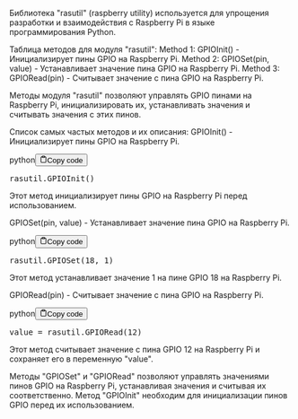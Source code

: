 <p>Библиотека "rasutil" (raspberry utility) используется для упрощения
разработки и взаимодействия с Raspberry Pi в языке программирования Python.</p>
<p>Таблица методов для модуля "rasutil":
Method 1: GPIOInit() - Инициализирует пины GPIO на Raspberry Pi.
Method 2: GPIOSet(pin, value) - Устанавливает значение пина GPIO на Raspberry Pi.
Method 3: GPIORead(pin) - Считывает значение с пина GPIO на Raspberry Pi.</p>
<p>Методы модуля "rasutil" позволяют управлять GPIO пинами на Raspberry Pi,
инициализировать их, устанавливать значения и считывать значения с этих пинов.</p>
<p>Список самых частых методов и их описания:
GPIOInit() - Инициализирует пины GPIO на Raspberry Pi.</p>
<div class="code-element"><div class="lang-line"><text>python</text><button class="copy-button" onclick="copyCode(this)"><svg stroke="currentColor" fill="none" stroke-width="2" viewBox="0 0 24 24" stroke-linecap="round" stroke-linejoin="round" class="h-4 w-4" height="1em" width="1em" xmlns="http://www.w3.org/2000/svg"><path d="M16 4h2a2 2 0 0 1 2 2v14a2 2 0 0 1-2 2H6a2 2 0 0 1-2-2V6a2 2 0 0 1 2-2h2"></path><rect x="8" y="2" width="8" height="4" rx="1" ry="1"></rect></svg><text>Copy code</text></button></div><div class="code"><div class="highlight"><pre><span></span><span class="n">rasutil</span><span class="o">.</span><span class="n">GPIOInit</span><span class="p">()</span>
</pre></div></div></div>
<p>Этот метод инициализирует пины GPIO на Raspberry Pi перед использованием.</p>
<p>GPIOSet(pin, value) - Устанавливает значение пина GPIO на Raspberry Pi.</p>
<div class="code-element"><div class="lang-line"><text>python</text><button class="copy-button" onclick="copyCode(this)"><svg stroke="currentColor" fill="none" stroke-width="2" viewBox="0 0 24 24" stroke-linecap="round" stroke-linejoin="round" class="h-4 w-4" height="1em" width="1em" xmlns="http://www.w3.org/2000/svg"><path d="M16 4h2a2 2 0 0 1 2 2v14a2 2 0 0 1-2 2H6a2 2 0 0 1-2-2V6a2 2 0 0 1 2-2h2"></path><rect x="8" y="2" width="8" height="4" rx="1" ry="1"></rect></svg><text>Copy code</text></button></div><div class="code"><div class="highlight"><pre><span></span><span class="n">rasutil</span><span class="o">.</span><span class="n">GPIOSet</span><span class="p">(</span><span class="mi">18</span><span class="p">,</span> <span class="mi">1</span><span class="p">)</span>
</pre></div></div></div>
<p>Этот метод устанавливает значение 1 на пине GPIO 18 на Raspberry Pi.</p>
<p>GPIORead(pin) - Считывает значение с пина GPIO на Raspberry Pi.</p>
<div class="code-element"><div class="lang-line"><text>python</text><button class="copy-button" onclick="copyCode(this)"><svg stroke="currentColor" fill="none" stroke-width="2" viewBox="0 0 24 24" stroke-linecap="round" stroke-linejoin="round" class="h-4 w-4" height="1em" width="1em" xmlns="http://www.w3.org/2000/svg"><path d="M16 4h2a2 2 0 0 1 2 2v14a2 2 0 0 1-2 2H6a2 2 0 0 1-2-2V6a2 2 0 0 1 2-2h2"></path><rect x="8" y="2" width="8" height="4" rx="1" ry="1"></rect></svg><text>Copy code</text></button></div><div class="code"><div class="highlight"><pre><span></span><span class="n">value</span> <span class="o">=</span> <span class="n">rasutil</span><span class="o">.</span><span class="n">GPIORead</span><span class="p">(</span><span class="mi">12</span><span class="p">)</span>
</pre></div></div></div>
<p>Этот метод считывает значение с пина GPIO 12 на Raspberry Pi и сохраняет его в переменную "value".</p>
<p>Методы "GPIOSet" и "GPIORead" позволяют управлять значениями пинов GPIO на Raspberry Pi,
устанавливая значения и считывая их соответственно. Метод "GPIOInit" необходим для инициализации пинов GPIO перед их использованием.</p>
